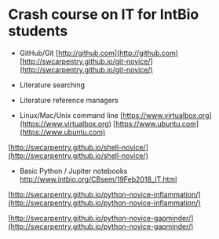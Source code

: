 # Crash course on IT for IntBio students

- GitHub/Git 
[http://github.com](http://github.com)
 [http://swcarpentry.github.io/git-novice/](http://swcarpentry.github.io/git-novice/)

- Literature searching

- Literature reference managers

- Linux/Mac/Unix command line 
[https://www.virtualbox.org](https://www.virtualbox.org)
[https://www.ubuntu.com](https://www.ubuntu.com)

[http://swcarpentry.github.io/shell-novice/](http://swcarpentry.github.io/shell-novice/)

- Basic Python / Jupiter notebooks http://www.intbio.org/CBsem/19Feb2018_IT.html

[http://swcarpentry.github.io/python-novice-inflammation/](http://swcarpentry.github.io/python-novice-inflammation/)

[http://swcarpentry.github.io/python-novice-gapminder/](http://swcarpentry.github.io/python-novice-gapminder/)
